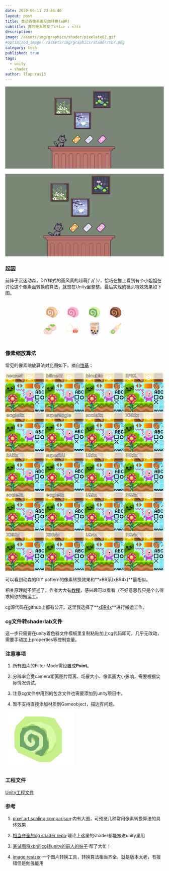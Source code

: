 ```yaml
---
date: 2020-06-11 23:46:40
layout: post
title: 类动森像素画反向转换(xBR)
subtitle: 真的是太可爱了ε٩(๑> ₃ <)۶з
description: 
image: /assets/img/graphics/shader/pixelate02.gif
#optimized_image: /assets/img/graphics/shader/xbr.png
category: tech
published: true
tags:
  - unity
  - shader
author: llapuras13
---
```



![](/assets/img/graphics/shader/pixelate01.png)

![](/assets/img/graphics/shader/pixelate02.gif)



### 起因

前阵子沉迷动森，DIY样式的画风真的超萌(ﾟдﾟ)ﾉ，恰巧在推上看到有个小姐姐在讨论这个像素画转换的算法，就想在Unity里整整。最后实现的镜头特效效果如下图。

![](/assets/img/graphics/shader/pixelate.gif)

### 像素缩放算法

常见的像素缩放算法对比图如下，摘自[维基](https://en.wikipedia.org/wiki/Pixel-art_scaling_algorithms)：

![](/assets/img/graphics/shader/xbr1.jpg)

可以看到动森的DIY pattern的像素转换效果和**xBR系(xBR4x)**最相似。

相关原理就不赘述了，作者大大有[教程](https://forums.libretro.com/t/xbr-algorithm-tutorial/123)，感兴趣可以看看（不好意思我只是个么得求知欲的搬运工。

cg源代码在github上都有公开。这里我选择了**[xBR4x](https://github.com/libretro/common-shaders/blob/master/xbrz/shaders/4xbrz.cg)**进行搬运工作。


### cg文件转shaderlab文件

这一步只需要在unity着色器文件模板里复制粘贴加上cg代码即可，几乎无改动，需要手动加上properties等控制变量。


### 注意事项

1. 所有图片的Filter Mode需设置成**Point**。

2. 分辨率会受camera距离图片距离、场景大小、像素画大小影响，需要根据实际情况调试。

3. 注意cg文件中用到的包含文件也需要添加到unity项目中。

4. 暂不支持直接添加材质到Gameobject，描边有问题。

![](/assets/img/graphics/shader/xbrtodo01.png)


### 工程文件

[Unity工程文件](https://github.com/llapuras/XbrShader)

### 参考

1. [pixel art scaling comparison](https://www.unindented.org/blog/pixel-art-scaling-comparison-part-2/)·内有大图，可预览几种常用像素转换算法的具体效果

2. [相当齐全的cg shader repo](https://github.com/libretro/common-shaders)·理论上这里的shader都能搬进unity里用

3. [某试图将xbr的cg转unity的前人的帖子](http://forum.unity3d.com/threads/how-to-copy-paste-a-cg-shader-found-on-the-internet-in-unity.334772/#post-2181555)·帮了大忙！

4. [image resizer](https://code.google.com/archive/p/2dimagefilter/downloads)·一个图片转换工具，转换算法相当齐全，就是版本太老，有报错但是勉强能用

